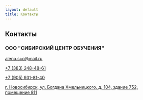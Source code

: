 ```yaml
---
layout: default
title: Контакты
---
```


## Контакты

### ООО "СИБИРСКИЙ ЦЕНТР ОБУЧЕНИЯ"

<a href="mailto:alena.sco@mail.ru">alena.sco@mail.ru</a>

<a href="tel:+73832484861">+7 (383) 248-48-61</a>

<a href="tel:+79059318140">+7 (905) 931-81-40</a>

<a href="https://goo.gl/maps/dx5kRkLY6pT2">г. Новосибирск, ул. Богдана Хмельницкого, д. 104, здание 752, помещение 811</a>
